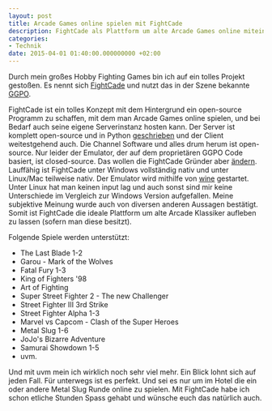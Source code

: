 ```yaml
---
layout: post
title: Arcade Games online spielen mit FightCade
description: FightCade als Plattform um alte Arcade Games online miteinander zu spielen. Unterstützung für Windows, MacOS und Linux
categories:
- Technik
date: 2015-04-01 01:40:00.000000000 +02:00
---
```


Durch mein großes Hobby Fighting Games bin ich auf ein tolles Projekt gestoßen. Es nennt sich [FightCade](http://www.fightcade.com/) und nutzt das in der Szene bekannte [GGPO](http://ggpo.net/).

FightCade ist ein tolles Konzept mit dem Hintergrund ein open-source Programm zu schaffen, mit dem man Arcade Games online spielen, und bei Bedarf auch seine eigene Serverinstanz hosten kann. Der Server ist komplett open-source und in Python [geschrieben](https://github.com/poliva/ggposrv) und der Client weitestgehend auch. Die Channel Software und alles drum herum ist open-source. Nur leider der Emulator, der auf dem proprietären GGPO Code basiert, ist closed-source. Das wollen die FightCade Gründer aber [ändern](http://www.fightcade.com/#faq). Lauffähig ist FightCade unter Windows vollständig nativ und unter Linux/Mac teilweise nativ. Der Emulator wird mithilfe von [wine](https://www.winehq.org/) gestartet. Unter Linux hat man keinen input lag und auch sonst sind mir keine Unterschiede im Vergleich zur Windows Version aufgefallen. Meine subjektive Meinung wurde auch von diversen anderen Aussagen bestätigt. Somit ist FightCade die ideale Plattform um alte Arcade Klassiker aufleben zu lassen (sofern man diese besitzt).

Folgende Spiele werden unterstützt:

* The Last Blade 1-2
* Garou - Mark of the Wolves
* Fatal Fury 1-3
* King of Fighters '98
* Art of Fighting
* Super Street Fighter 2 - The new Challenger
* Street Fighter III 3rd Strike
* Street Fighter Alpha 1-3
* Marvel vs Capcom - Clash of the Super Heroes
* Metal Slug 1-6
* JoJo's Bizarre Adventure
* Samurai Showdown 1-5
* uvm.

Und mit uvm mein ich wirklich noch sehr viel mehr. Ein Blick lohnt sich auf jeden Fall. Für unterwegs ist es perfekt. Und sei es nur um im Hotel die ein oder andere Metal Slug Runde online zu spielen. Mit FightCade habe ich schon etliche Stunden Spass gehabt und wünsche euch das natürlich auch.
